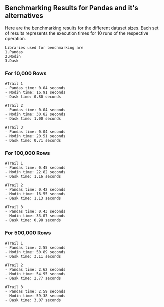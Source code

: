 ## Benchmarking Results for Pandas and it's alternatives

Here are the benchmarking results for the different dataset sizes. Each set of results represents the execution times for 10 runs of the respective operation.
```
Libraries used for benchmarking are 
1.Pandas
2.Modin
3.Dask
```
### For 10,000 Rows
```
#Trail 1
- Pandas time: 0.04 seconds
- Modin time: 16.91 seconds
- Dask time: 0.80 seconds

#Trail 2
- Pandas time: 0.04 seconds
- Modin time: 30.82 seconds
- Dask time: 1.00 seconds

#Trail 3
- Pandas time: 0.04 seconds
- Modin time: 20.51 seconds
- Dask time: 0.71 seconds
```
### For 100,000 Rows
```
#Trail 1
- Pandas time: 0.45 seconds
- Modin time: 22.82 seconds
- Dask time: 1.16 seconds

#Trail 2
- Pandas time: 0.42 seconds
- Modin time: 16.55 seconds
- Dask time: 1.13 seconds

#Trail 3
- Pandas time: 0.43 seconds
- Modin time: 33.07 seconds
- Dask time: 0.98 seconds
```
### For 500,000 Rows
```
#Trail 1
- Pandas time: 2.55 seconds
- Modin time: 50.89 seconds
- Dask time: 3.11 seconds

#Trail 2
- Pandas time: 2.62 seconds
- Modin time: 54.95 seconds
- Dask time: 2.77 seconds

#Trail 3
- Pandas time: 2.59 seconds
- Modin time: 59.38 seconds
- Dask time: 3.07 seconds
```
